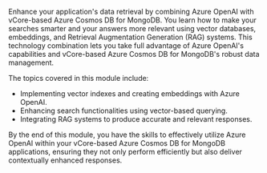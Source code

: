Enhance your application's data retrieval by combining Azure OpenAI with vCore-based Azure Cosmos DB for MongoDB. You learn how to make your searches smarter and your answers more relevant using vector databases, embeddings, and Retrieval Augmentation Generation (RAG) systems. This technology combination lets you take full advantage of Azure OpenAI's capabilities and vCore-based Azure Cosmos DB for MongoDB's robust data management.

The topics covered in this module include:

- Implementing vector indexes and creating embeddings with Azure OpenAI.
- Enhancing search functionalities using vector-based querying.
- Integrating RAG systems to produce accurate and relevant responses.

By the end of this module, you have the skills to effectively utilize Azure OpenAI within your vCore-based Azure Cosmos DB for MongoDB applications, ensuring they not only perform efficiently but also deliver contextually enhanced responses.
